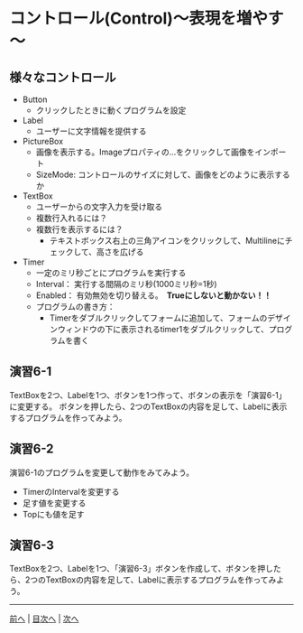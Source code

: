 # コントロール(Control)～表現を増やす～

## 様々なコントロール
- Button
  - クリックしたときに動くプログラムを設定
- Label
  - ユーザーに文字情報を提供する
- PictureBox
  - 画像を表示する。Imageプロパティの...をクリックして画像をインポート
  - SizeMode: コントロールのサイズに対して、画像をどのように表示するか
- TextBox
  - ユーザーからの文字入力を受け取る
  - 複数行入れるには？
  - 複数行を表示するには？
    - テキストボックス右上の三角アイコンをクリックして、Multilineにチェックして、高さを広げる
- Timer
  - 一定のミリ秒ごとにプログラムを実行する
  - Interval： 実行する間隔のミリ秒(1000ミリ秒=1秒)
  - Enabled： 有効無効を切り替える。　**Trueにしないと動かない！！**
  - プログラムの書き方：
    - Timerをダブルクリックしてフォームに追加して、フォームのデザインウィンドウの下に表示されるtimer1をダブルクリックして、プログラムを書く

## 演習6-1
TextBoxを2つ、Labelを1つ、ボタンを1つ作って、ボタンの表示を「演習6-1」に変更する。
ボタンを押したら、2つのTextBoxの内容を足して、Labelに表示するプログラムを作ってみよう。


## 演習6-2
演習6-1のプログラムを変更して動作をみてみよう。

- TimerのIntervalを変更する
- 足す値を変更する
- Topにも値を足す

## 演習6-3
TextBoxを2つ、Labelを1つ、「演習6-3」ボタンを作成して、ボタンを押したら、2つのTextBoxの内容を足して、Labelに表示するプログラムを作ってみよう。

---

[前へ](05.md) | [目次へ](README.md#%E7%9B%AE%E6%AC%A1) | [次へ](07.md)
